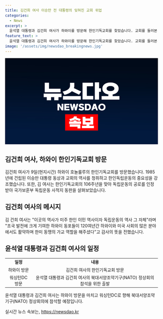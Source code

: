 ```yaml
---
title: 김건희 여사 이승만 전 대통령의 잊혀진 교회 위업
categories:
  - News
excerpt: >
  윤석열 대통령과 김건희 여사가 하와이를 방문해 한인기독교회를 찾았습니다. 교회를 둘러본 여사는 이승만 대통령 동상과 독립기념관을 보며 하와이 한인들의 독립운동과 교회 역사를 청취했고, 국가보훈부 독립운동 사적지 동판을 살펴보기도 했습니다. 이어서 나토 정상회의 참석을 위해 워싱턴DC로 이동했습니다. 윤 대통령은 나토 정상회의에서 북한과 러시아에 강한 메시지를 발신하고, 협력 방안을 논의할 것으로 예상됩니다.
feature_text: >
  윤석열 대통령과 김건희 여사가 하와이를 방문해 한인기독교회를 찾았습니다. 교회를 둘러본 여사는 이승만 대통령 동상과 독립기념관을 보며 하와이 한인들의 독립운동과 교회 역사를 청취했고, 국가보훈부 독립운동 사적지 동판을 살펴보기도 했습니다. 이어서 나토 정상회의 참석을 위해 워싱턴DC로 이동했습니다. 윤 대통령은 나토 정상회의에서 북한과 러시아에 강한 메시지를 발신하고, 협력 방안을 논의할 것으로 예상됩니다.
image: '/assets/img/newsdao_breakingnews.jpg'
---
```


<p><img src="/assets/img/newsdao_breakingnews.jpg" alt="flaretime 속보" /></p>

<h2>김건희 여사, 하와이 한인기독교회 방문</h2>

<p data-ke-size="size16">김건희 여사가 9일(현지시간) 하와이 호놀룰루의 한인기독교회를 방문했습니다. 1985년에 건립된 이승만 대통령 동상과 교회의 역사를 청취하고 한인독립운동의 중요성을 강조했습니다. 또한, 김 여사는 한인기독교회의 106주년을 맞아 독립운동의 공로를 인정받아 국가보훈부 독립운동 사적지 동판을 살펴보았습니다.</p>

<h2>김건희 여사의 메시지</h2>

<p data-ke-size="size16">김 건희 여사는 "이곳의 역사가 미주 한인 이민 역사이자 독립운동의 역사 그 자체"라며 "조국 발전에 크게 기여한 하와이 동포들이 120여년간 하와이와 미국 사회의 많은 분야에서도 활약하며 한미 동맹의 가교 역할을 해주셨다"고 감사의 뜻을 전했습니다.</p>

<h2>윤석열 대통령과 김건희 여사의 일정</h2>

<table>
    <tr>
        <td style="text-align: center; height: 17px;"><b>일정</b></td>
        <td style="text-align: center; height: 17px;"><b>내용</b></td>
    </tr>
    <tr>
        <td style="text-align: center; height: 17px;">하와이 방문</td>
        <td style="text-align: center; height: 17px;">김건희 여사의 한인기독교회 방문</td>
    </tr>
    <tr>
        <td style="text-align: center; height: 17px;">워싱턴DC 방문</td>
        <td style="text-align: center; height: 17px;">윤석열 대통령과 김건희 여사의 북대서양조약기구(NATO) 정상회의 참석을 위한 출발</td>
    </tr>
</table>

<p data-ke-size="size16">윤석열 대통령과 김건희 여사는 하와이 방문을 마치고 워싱턴DC로 향해 북대서양조약기구(NATO) 정상회의에 참석할 예정입니다.</p>
실시간 뉴스 속보는, <a href="https://newsdao.kr" rel="dofollow">https://newsdao.kr</a>


